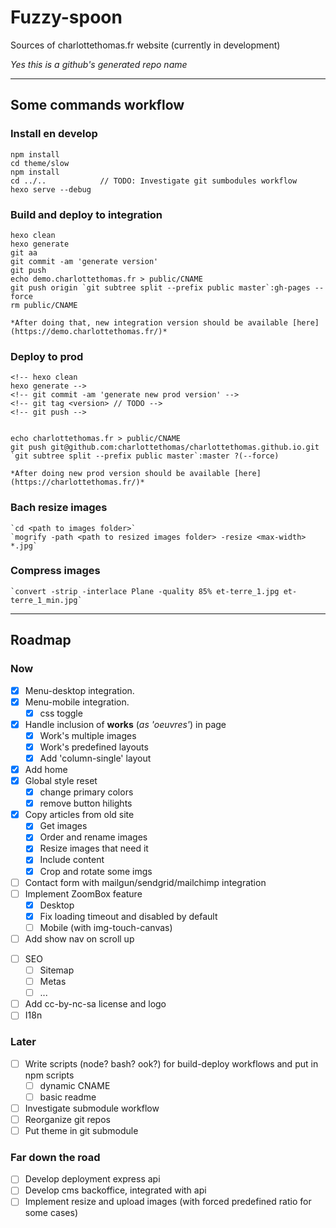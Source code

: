 # Fuzzy-spoon
Sources of charlottethomas.fr website (currently in development)

*Yes this is a github's generated repo name*

---

## Some commands workflow
### Install en develop
	npm install
	cd theme/slow
	npm install
	cd ../.. 			// TODO: Investigate git sumbodules workflow
	hexo serve --debug


### Build and deploy to integration
	hexo clean
	hexo generate
	git aa
	git commit -am 'generate version'
	git push
	echo demo.charlottethomas.fr > public/CNAME
	git push origin `git subtree split --prefix public master`:gh-pages --force
	rm public/CNAME

	*After doing that, new integration version should be available [here](https://demo.charlottethomas.fr/)*

### Deploy to prod
	<!-- hexo clean
	hexo generate -->
	<!-- git commit -am 'generate new prod version' -->
	<!-- git tag <version> // TODO -->
	<!-- git push -->


	echo charlottethomas.fr > public/CNAME
	git push git@github.com:charlottethomas/charlottethomas.github.io.git `git subtree split --prefix public master`:master ?(--force)

	*After doing new prod version should be available [here](https://charlottethomas.fr/)*


### Bach resize images
	`cd <path to images folder>`
	`mogrify -path <path to resized images folder> -resize <max-width> *.jpg`

### Compress images
	`convert -strip -interlace Plane -quality 85% et-terre_1.jpg et-terre_1_min.jpg`

---

## Roadmap
### Now
- [x] Menu-desktop integration.
- [x] Menu-mobile integration.
	- [x] css toggle
- [x]	Handle inclusion of **works** (*as 'oeuvres'*) in page
	- [x]	Work's multiple images
	- [x]	Work's predefined layouts
	- [x] Add 'column-single' layout
- [x] Add home
- [x] Global style reset
	- [x] change primary colors
	- [x] remove button hilights
- [x] Copy articles from old site
	- [x]	Get images
	- [x] Order and rename images
	- [x] Resize images that need it
	- [x] Include content
	- [x] Crop and rotate some imgs
- [ ] Contact form with mailgun/sendgrid/mailchimp integration
- [ ]	Implement ZoomBox feature
	- [x] Desktop
	- [x] Fix loading timeout and disabled by default
	- [ ] Mobile (with img-touch-canvas)
- [ ]	Add show nav on scroll up
<!-- - [ ] Add Js ramda utils (for templating and client code) -->
- [ ] SEO
	- [ ] Sitemap
	- [ ] Metas
	- [ ] ...
- [ ] Add cc-by-nc-sa license and logo
- [ ] I18n

### Later
- [ ] Write scripts (node? bash? ook?) for build-deploy workflows and put in npm scripts
	- [ ] dynamic CNAME
	- [ ] basic readme
- [ ] Investigate submodule workflow
- [ ] Reorganize git repos
- [ ] Put theme in git submodule

### Far down the road
- [ ] Develop deployment express api
- [ ] Develop cms backoffice, integrated with api
- [ ] Implement resize and upload images (with forced predefined ratio for some cases)
